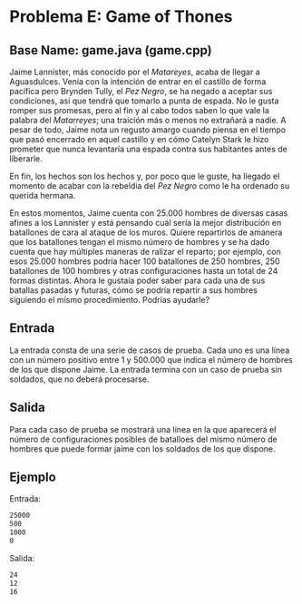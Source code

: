 # Problema E: Game of Thones
## Base Name: game.java (game.cpp)

Jaime Lannister, más conocido por el *Matareyes*, acaba de llegar a Aguasdulces. Venía con la intención de entrar en el castillo de forma pacífica pero Brynden Tully, el *Pez Negro*, se ha negado a aceptar sus condiciones, así que tendrá que tomarlo a punta de espada. No le gusta romper sus promesas, pero al fin y al cabo todos saben lo que vale la palabra del *Matarreyes*; una traición más o menos no extrañará a nadie. A pesar de todo, Jaime nota un regusto amargo cuando piensa en el tiempo que pasó encerrado en aquel castillo y en cómo Catelyn Stark le hizo prometer que nunca levantaría una espada contra sus habitantes antes de liberarle.

En fin, los hechos son los hechos y, por poco que le guste, ha llegado el momento de acabar con la rebeldia del *Pez Negro* como le ha ordenado su querida hermana.

En estos momentos, Jaime cuenta con 25.000 hombres de diversas casas afines a los Lannister y está pensando cuál sería la mejor distribución en batallones de cara al ataque de los muros. Quiere repartirlos de amanera que los batallones tengan el mismo número de hombres y se ha dado cuenta que hay múltiples maneras de ralizar el reparto; por ejemplo, con esos 25.000 hombres podría hacer 100 batallones de 250 hombres, 250 batallones de 100 hombres y otras configuraciones hasta un total de 24 formas distintas. Ahora le gustaía poder saber para cada una de sus batallas pasadas y futuras, cómo se podría repartir a sus hombres siguiendo el mismo procedimiento. Podrías ayudarle?

## Entrada ##
La entrada consta de una serie de casos de prueba. Cada uno es una línea con un número positivo entre 1 y 500.000 que indica el número de hombres de los que dispone Jaime. La entrada termina con un caso de prueba sin soldados, que no deberá procesarse.

## Salida ##
Para cada caso de prueba se mostrará una línea en la que aparecerá el número de configuraciones posibles de batalloes del mismo número de hombres que puede formar jaime con los soldados de los que dispone.

## Ejemplo ##
Entrada:
```bash
25000
500
1000
0
```

Salida:
```bash
24
12
16
```